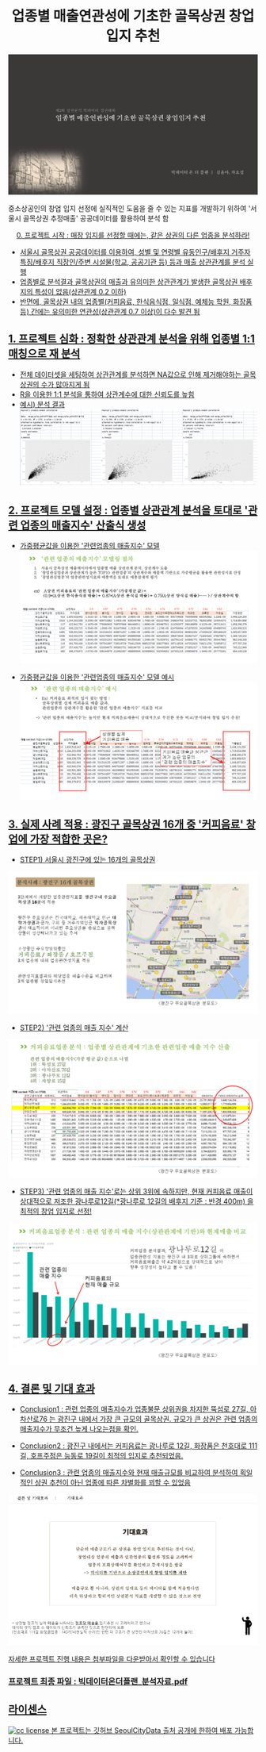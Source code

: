 
<h1 align="center">업종별 매출연관성에 기초한 골목상권 창업 입지 추천 </h1>


![ex_photo](./image/title.png)

중소상공인의 창업 입지 선정에 실직적인 도움을 줄 수 있는 지표를 개발하기 위하여 '서울시 골목상권 추정매출' 공공데이터를 활용하여 분석 함

<p align="center"><a href="http://www.fcmedia.co.kr/news/articleView.html?idxno=3228> 창업의 성패를 좌우하는 입지 선정 ! </a></p>


## 0. 프로젝트 시작 :  매장 입지를 선정할 때에는, 같은 상권의 다른 업종을 분석하라!

- 서울시 골목상권 공공데이터를 이용하여, 성별 및 연령별 유동인구/배후지 거주자 특징/배후지 직장인/주변 시설물(학교, 공공기관 등) 등과 매출 상관관계를 분석 실행
- 업종별로 분석결과 골목상권의 매출과 유의미한 상관관계가 발생한 골목상권 배후지의 특성이 없음(상관관계 0.2 이하) 
- 반면에, 골목상권 내의 업종별(커피음료, 한식음식점, 일식점, 예체능 학원, 화장품 등) 간에는 유의미한 연관성(상관관계 0.7 이상)이 다수 발견 됨

## 1. 프로젝트 심화 : 정확한 상관관계 분석을 위해 업종별 1:1 매칭으로 재 분석

- 전체 데이터셋을 세팅하여 상관관계를 분석하면 NA값으로 인해 제거해야하는 골목상권의 수가 많아지게 됨
- R을 이용한 1:1 분석을 통하여 상관계수에 대한 신뢰도를 높힘
- 예시) 분석 결과
![ex_photo](./image/Rcor.png)


## 2. 프로젝트 모델 설정 : 업종별 상관관계 분석을 토대로 '관련 업종의 매출지수' 산출식 생성


- 가중평균값을 이용한 '관련업종의 매출지수' 모델
![ex_photo](./image/function1.png)

- 가중평균값을 이용한 '관련업종의 매출지수' 모델 예시
![ex_photo](./image/function2.png)



## 3. 실제 사례 적용 : 광진구 골목상권 16개 중 '커피음료' 창업에 가장 적합한 곳은?

- STEP1) 서울시 광진구에 있는 16개의 골목상권

![ex_photo](./image/example1.png)

- STEP2) '관련 업종의 매출 지수' 계산

![ex_photo](./image/example2.png)

- STEP3) '관련 업종의 매출 지수'로는 상위 3위에 속하지만, 현재 커피음료 매출이 상대적으로 저조한 광나루로12길(*광나루로 12길의 배후지 기준 : 반경 400m) 을 최적의 창업 입지로 선정!

![ex_photo](./image/example3.png)



## 4. 결론 및 기대 효과

-  Conclusion1 :  관련 업종의 매출지수가 업종불문 상위권을 차지한 뚝섬로 27길, 아차산로76 는 광진구 내에서 가장 큰 규모의 골목상권.
규모가 큰 상권은 관련 업종의 매출지수가 무조건 높게 나오는점을 확인.

- Conclusion2 : 광진구 내에서는  커피음료는 광나루로 12길,  화장품은 천호대로 111길, 호프주점은 능동로 19길이 최적의 입지로 추천되었음.

- Conclusion3 : 관련 업종의 매출지수와 현재 매출규모를 비교하여 분석하여 획일적인 상권 추천이 아닌 업종에 따른 차별화를 꾀할 수 있었음

![ex_photo](./image/last.PNG)



자세한 프로젝트 진행 내용은 첨부파일을 다운받아서 확인할 수 있습니다 
### 프로젝트 최종 파일 : 빅데이터온더플랜_분석자료.pdf



## 라이센스

![cc license](http://i.creativecommons.org/l/by/4.0/88x31.png)
본 프로젝트는 깃허브 SeoulCityData 출처 공개에 한하여 배포 가능합니다.
